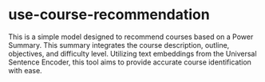 # use-course-recommendation
This is a simple model designed to recommend courses based on a Power Summary. This summary integrates the course description, outline, objectives, and difficulty level. Utilizing text embeddings from the Universal Sentence Encoder, this tool aims to provide accurate course identification with ease.
